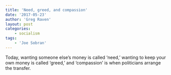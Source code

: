 ```yaml
---
title: 'Need, greed, and compassion'
date: '2017-05-23'
author: 'Greg Raven'
layout: post
categories:
    - socialism
tags:
    - 'Joe Sobran'
---
```


Today, wanting someone else’s money is called ‘need,’ wanting to keep your own money is called ‘greed,’ and ‘compassion’ is when politicians arrange the transfer.